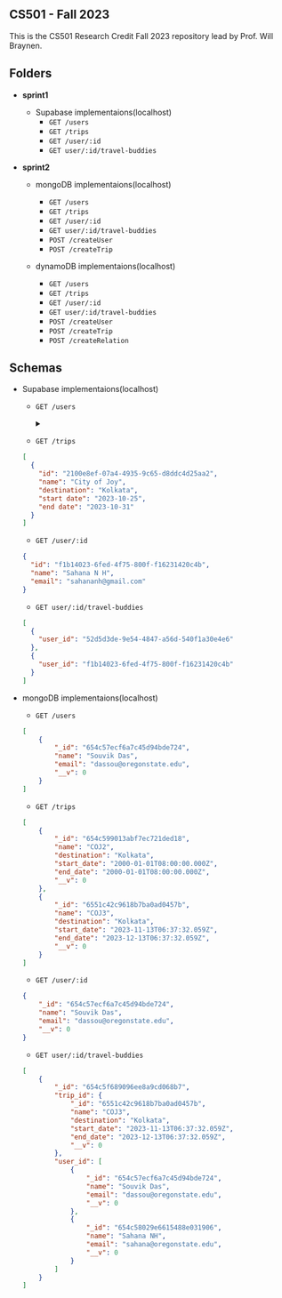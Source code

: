 ## CS501 - Fall 2023

This is the CS501 Research Credit Fall 2023 repository lead by Prof. Will Braynen. 

## Folders

- **sprint1** 
	- Supabase implementaions(localhost) 
		- `GET /users`
		- `GET /trips`
		- `GET /user/:id`
		- `GET user/:id/travel-buddies`

- **sprint2** 
	- mongoDB implementaions(localhost)
		- `GET /users` 
		- `GET /trips`
		- `GET /user/:id`
		- `GET user/:id/travel-buddies`
		- `POST /createUser` 
		- `POST /createTrip`
	
	- dynamoDB implementaions(localhost)
		- `GET /users` 
		- `GET /trips`
		- `GET /user/:id`
		- `GET user/:id/travel-buddies`
		- `POST /createUser` 
		- `POST /createTrip`
		- `POST /createRelation`

## Schemas

- Supabase implementaions(localhost)

	- `GET /users`
		<details>
			<summary></summary>>
			
				```json
					[
					  {
					    "id": "52d5d3de-9e54-4847-a56d-540f1a30e4e6",
					    "name": "Souvik Das",
					    "email": "dassou@oregonstate.edu"
					  }
					]
				```

			
		</details>
	
	- `GET /trips`
	```json
	[
	  {
	    "id": "2100e8ef-07a4-4935-9c65-d8ddc4d25aa2",
	    "name": "City of Joy",
	    "destination": "Kolkata",
	    "start date": "2023-10-25",
	    "end date": "2023-10-31"
	  }
	]
	```
	- `GET /user/:id`
	```json
	{
	  "id": "f1b14023-6fed-4f75-800f-f16231420c4b",
	  "name": "Sahana N H",
	  "email": "sahananh@gmail.com"
	}
	```
	- `GET user/:id/travel-buddies`
	```json
	[
	  {
	    "user_id": "52d5d3de-9e54-4847-a56d-540f1a30e4e6"
	  },
	  {
	    "user_id": "f1b14023-6fed-4f75-800f-f16231420c4b"
	  }
	]
	```

- mongoDB implementaions(localhost)

	- `GET /users`
	```json
	[
	    {
	        "_id": "654c57ecf6a7c45d94bde724",
	        "name": "Souvik Das",
	        "email": "dassou@oregonstate.edu",
	        "__v": 0
	    }
	]
	```
	- `GET /trips`
	```json
	[
	    {
	        "_id": "654c599013abf7ec721ded18",
	        "name": "COJ2",
	        "destination": "Kolkata",
	        "start_date": "2000-01-01T08:00:00.000Z",
	        "end_date": "2000-01-01T08:00:00.000Z",
	        "__v": 0
	    },
	    {
	        "_id": "6551c42c9618b7ba0ad0457b",
	        "name": "COJ3",
	        "destination": "Kolkata",
	        "start_date": "2023-11-13T06:37:32.059Z",
	        "end_date": "2023-12-13T06:37:32.059Z",
	        "__v": 0
	    }
	]
	```
	- `GET /user/:id`
	```json
	{
	    "_id": "654c57ecf6a7c45d94bde724",
	    "name": "Souvik Das",
	    "email": "dassou@oregonstate.edu",
	    "__v": 0
	}
	```
	- `GET user/:id/travel-buddies`
	```json
	[
	    {
	        "_id": "654c5f689096ee8a9cd068b7",
	        "trip_id": {
	            "_id": "6551c42c9618b7ba0ad0457b",
	            "name": "COJ3",
	            "destination": "Kolkata",
	            "start_date": "2023-11-13T06:37:32.059Z",
	            "end_date": "2023-12-13T06:37:32.059Z",
	            "__v": 0
	        },
	        "user_id": [
	            {
	                "_id": "654c57ecf6a7c45d94bde724",
	                "name": "Souvik Das",
	                "email": "dassou@oregonstate.edu",
	                "__v": 0
	            },
	            {
	                "_id": "654c58029e6615488e031906",
	                "name": "Sahana NH",
	                "email": "sahana@oregonstate.edu",
	                "__v": 0
	            }
	        ]
	    }
	]
	``` 
